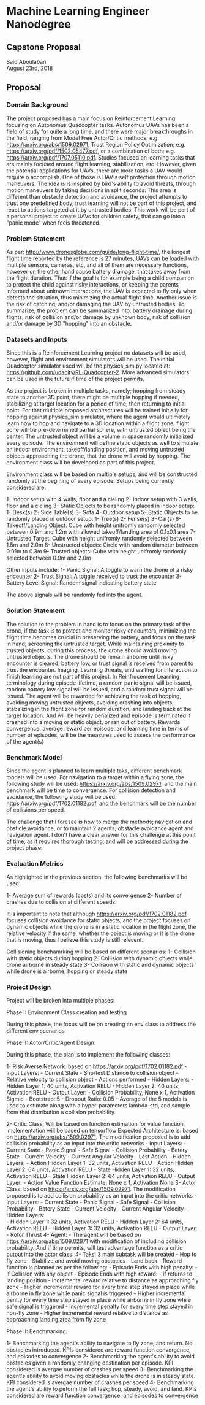 # Machine Learning Engineer Nanodegree
## Capstone Proposal
Said Aboulaban  
August 23rd, 2018

## Proposal

### Domain Background

The project proposed has a main focus on Reinforcement Learning, focusing on Autonomus Quadcopter tasks. Autonomus UAVs has been a field of study for quite a long time, and there were major breakthroughs in the field, ranging from Model Free Actor/Critic methods; e.g. https://arxiv.org/abs/1509.02971, Trust Region Policy Optimization; e.g. https://arxiv.org/pdf/1502.05477.pdf, or a combination of both; e.g. https://arxiv.org/pdf/1707.05110.pdf. Studies focused on learning tasks that are mainly focused around flight learning, stabilization, etc. However, given the potential applications for UAVs, there are more tasks a UAV would require o accomplish. One of those is UAV's self protection through motion maneuvers. The idea is is inspired by bird's ability to avoid threats, through motion maneuvers by taking decisions in split seconds. This area is different than obstacle detection and avoidance, the project attempts to trust one predefined body, trust learning will not be part of this project, and react to actions targeted at it by untrusted bodies. This work will be part of a personal project to create UAVs for children safety, that can go into a "panic mode" when feels threatened. 

### Problem Statement

As per: http://www.dronesglobe.com/guide/long-flight-time/, the longest flight time reported by the reference is 27 minutes, UAVs can be loaded with multiple sensors, cameras, etc, and all of them are necessary functions, however on the other hand cause battery drainage, that takes away from the flight duration. Thus if the goal is for example being a child companion to protect the child against risky interactions, or keeping the parents informed about unknown interactions, the UAV is expected to fly only when detects the situation, thus minimizing the actual flight time. Another issue is the risk of catching, and/or damaging the UAV by untrusted bodies. To summarize, the problem can be summarized into: battery drainage during flights, risk of collision and/or damage by unknown body, risk of collision and/or damage by 3D "hopping" into an obstacle.

### Datasets and Inputs

Since this is a Reinforcement Learning project no datasets will be used, however, flight and environment simulators will be used. The initial Quadcopter simulator used will be the physics_sim.py located at: https://github.com/udacity/RL-Quadcopter-2. More advanced simulators can be used in the future if time of the project permits.

As the project is broken in multiple tasks, namely; hopping from steady state to another 3D point, there might be multiple hopping if needed, stabilizing at target location for a period of time, then returning to initial point. For that multiple proposed architectures will be trained initially for hopping against physics_sim simulator, where the agent would ultimately learn how to hop and navigate to a 3D location within a flight zone; flight zone will be pre-determined partial sphere, with untrusted object being the center. The untrusted object will be a volume in space randomly initialized every episode. The environment will define static objects as well to simulate an indoor environment, takeoff/landing position, and moving untrusted objects approaching the drone, that the drone will avoid by hopping. The environment class will be developed as part of this project. 

Environment class will be based on multiple setups, and will be constructed randomly at the begining of every episode. Setups being currently considered are:

1- Indoor setup with 4 walls, floor and a cieling
2- Indoor setup with 3 walls, floor and a cieling
3- Static Objects to be randomly placed in indoor setup:
	1- Desk(s)
	2- Side Table(s)
	3- Sofa
4- Outdoor setup
5- Static Objects to be randomly placed in outdoor setup:
	1- Tree(s)
	2- Fense(s)
	3- Car(s)
6- Takeoff/Landing Object: Cube with height unifromly randomly selected between 0.9m and 1.2m with allowed takeoff/landing area of 0.1x0.1 area
7- Untrusted Target: Cube with height unifromly randomly selected between 1.5m and 2.0m
8- Unstructed objects: Circle with random diameter between 0.01m to 0.3m
9- Trusted objects: Cube with height unifromly randomly selected between 0.9m and 2.0m

Other inputs include:
1- Panic Signal: A toggle to warn the drone of a risky encounter
2- Trust Signal: A toggle received to trust the encounter
3- Battery Level Signal: Random signal indicating battery state

The above signals will be randomly fed into the agent.

### Solution Statement

The solution to the problem in hand is to focus on the primary task of the drone, if the task is to protect and monitor risky encounters, minimizing the flight time becomes crucial in preserving the battery, and focus on the task in hand; screening the untrusted target. While maintaining proximity to trusted objects, during this process, the drone should avoid moving untrusted objects. The drone should be remain airborne until risky encounter is cleared, battery low, or trust signal is received from parent to trust the encounter. Imaging, Learning threats, and waiting for interaction to finish learning are not part of this project. In Reinfrocement Learning terminology during episode lifetime, a random panic signal will be issued, random battery low signal will be issued, and a random trust  signal will be issued. The agent will be rewarded for achieving the task of hopping, avoiding moving untrusted objects, avoiding crashing into objects, stabalizing in the flight zone for random duration, and landing back at the target location. And will be heavily penalized and episode is terminated if crashed into a moving or static object, or ran out of battery. Rewards convergence, average reward per episode, and learning time in terms of number of episodes,  will be the measures used to assess the performance of the agent(s) 

### Benchmark Model

Since the agent is planned to learn multiple taks, different benchmark models will be used. For navigation to a target within a flying zone, the following study will be used: https://arxiv.org/abs/1509.02971, and the main benchmark will be time to convergence. For collision detection and avoidance, the following study will be used: https://arxiv.org/pdf/1702.01182.pdf, and the benchmark will be the number of collisions per speed.

The challenge that I foresee is how to merge the methods; navigation and obsticle avoidance, or to maintain 2 agents; obstacle avoidance agent and navigation agent. I don't have a clear answer for this challenge at this point of time, as it requires thorough testing, and will be addressed during the project phase.

### Evaluation Metrics

As highlighted in the previous section, the following benchmarks will be used:

1- Average sum of rewards (costs) and its convergence
2- Number of crashes due to collision at different speeds.

It is important to note that although https://arxiv.org/pdf/1702.01182.pdf focuses collision avoidance for static objects, and the project focuses on dynamic objects while the drone is in a static location in the flight zone, the relative velocity if the same, whether the object is moving or it is the drone that is moving, thus I believe this study is still relevent.

Collisioning benchamrking will be based on different scenarios:
1- Collision with static objects during hopping
2- Collision with dynamic objects while drone airborne in steady state
3- Collision with static and dynamic objects while drone is airborne; hopping or steady state


### Project Design

Project will be broken into multiple phases:

Phase I: Environment Class creation and testing

During this phase, the focus will be on creating an env class to address the different env scenarios

Phase II: Actor/Critic/Agent Design:

During this phase, the plan is to implement the following classes:

1- Risk Averse Network: based on https://arxiv.org/pdf/1702.01182.pdf
	- Input Layers:
		- Current State
		- Shortest Distance to collision object
		- Relative velocity to collision object
		- Actions performed
	- Hidden Layers: 
		- Hidden Layer 1: 40 units, Activation RELU
		- Hidden Layer 2: 40 units, Activation RELU
	- Output Layer:
		- Collision Probability, None x 1, Activation Sigmid
	- Bootstrap: 5
	- Dropout Ratio: 0.05
	- Average of the 5 models is used to estimate along with a hyper-parameters lambda-std, and sample from that distribution a collision probability.
 
2- Critic Class: Will be based on function estimation for value function, implementation will be based on tensorflow
Expected Architecture is: based on https://arxiv.org/abs/1509.02971. The modification proposed is to add collision probability as an input into the critic networks
	- Input Layers:
		- Current State
		- Panic Signal
		- Safe Signal
		- Collision Probability
		- Batery State
		- Current Velocity
		- Current Angular Velocity
		- Last Action
	- Hidden Layers:
		- Action Hidden Layer 1: 32 units, Activation RELU
		- Action Hidden Layer 2: 64 units, Activation RELU
		- State Hidden Layer 1: 32 units, Activation RELU
		- State Hidden Layer 2: 64 units, Activation RELU
	- Output Layer:
		- Action Value Function Estimate: None x 1, Activation None
3- Actor Class: based on https://arxiv.org/abs/1509.02971. The modification proposed is to add collision probability as an input into the critic networks 
	- Input Layers:
		- Current State
		- Panic Signal
		- Safe Signal
		- Collision Probability
		- Batery State
		- Current Velocity
		- Current Angular Velocity
	- Hidden Layers:		
		- Hidden Layer 1: 32 units, Activation RELU
		- Hidden Layer 2: 64 units, Activation RELU
		- Hidden Layer 3: 32 units, Activation RELU
	- Output Layer:
		- Rotor Thrust
4- Agent:
	- The agent will be based on https://arxiv.org/abs/1509.02971 with modification of including collision probability. And if time permits, will test advantage function as a critic output into the actor class.
4- Taks: 3 main subtask will be created
	- Hop to fly zone
	- Stabilize and avoid moving obstacles
	- Land back
	- Reward function is planned as per the following:
		- Episode Ends with high penalty:
			- if Collision with any object
		- Episode Ends with high reward:
			- if returns to landing position
		- Incremental reward relative to distance as approaching fly zone
		- Higher incremental reward for every time step stayed in place while airborne in fly zone while panic signal is triggered
		- Higher incremental penlty for every time step stayed in place while airborne in fly zone while safe signal is triggered
		- Incremental penalty for every time step stayed in non-fly zone
		- Higher incremental reward relative to distance as approaching landing area from fly zone

Phase II: Benchmarking:

1- Benchmarking the agent's ability to navigate to fly zone, and return. No obstacles introduced. KPIs considered are reward function convergence, and episodes to convergence
2- Benchmarking the agent's ability to avoid obstacles given a randomly changing destination per episode. KPI considered is avergae number of crashes per speed 
3- Benchmarking the agent's ability to avoid moving obstacles while the drone is in steady state. KPI considered is avergae number of crashes per speed
4- Benchmarking the agent's ability to peform the full task; hop, steady, avoid, and land. KPIs considered are reward function convergence, and episodes to convergence
